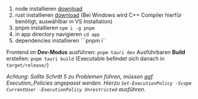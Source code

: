 1. node installieren [download](https://nodejs.org/en)
2. rust installieren [download](https://www.rust-lang.org/) (Bei Windows wird C++ Compiler hierfür benötigt, auswählbar in VS Installation)
3. pnpm installieren ```npm i -g pnpm```
4. in app directory navigieren ```cd app```
5. dependencies installieren ```pnpm i``

Frontend im **Dev-Modus** ausführen: ```pnpm tauri dev```
Ausführbaren **Build** erstellen:  ```pnpm tauri build``` (Executable befindet sich danach in ```target/release/```)

*Achtung: Sollte Schritt 5 zu Problemen führen, müssen ggf. Execution_Policies angepasst werden. Hierzu ```Set-ExecutionPolicy -Scope CurrentUser -ExecutionPolicy Unrestricted``` ausführen.*
